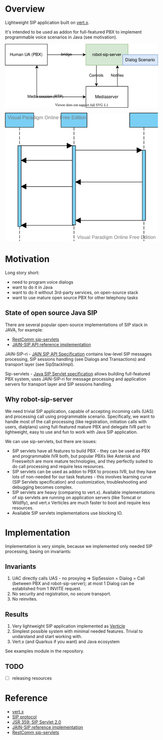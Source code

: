 # Overview

Lightweight SIP application built on [vert.x](https://vertx.io/).

It's intended to be used as addon for full-featured PBX to implement programmable voice scenarios in Java
(see motivation).

![overview-diagram](docs/1-overview.svg "Overview diagram")

![dialog-flow-diagram](docs/2-dialog-diag.svg "Dialog flow diagram")

# Motivation

Long story short:

- need to program voice dialogs
- want to do it in Java
- want to do it without 3rd-party services, on open-source stack
- want to use mature open source PBX for other telephony tasks

## State of open source Java SIP

There are several popular open-source implementations of SIP stack in JAVA, for example:

- [RestComm sip-servlets](https://github.com/RestComm/sip-servlets)
- [JAIN-SIP API reference implementation](https://github.com/RestComm/jain-sip)

JAIN-SIP-ri - [JAIN SIP API Specification](https://jcp.org/en/jsr/detail?id=32) contains low-level SIP messages
processing, SIP sessions handling (see Dialogs and Transactions) and transport layer (see SipStackImpl).

Sip-servlets - [Java SIP Servlet specification](https://jcp.org/en/jsr/detail?id=359) allows building full-featured PBX
system, uses JAIN-SIP-ri for message processing and application servers for transport layer and SIP sessions handling.

## Why robot-sip-server

We need trivial SIP application, capable of accepting incoming calls (UAS) and processing call using programmable
scenario. Specifically, we want to handle most of the call processing (like registration, initiation calls with users,
dialplans) using full-featured mature PBX and delegate IVR part to lightweight, easy to use and fun to work with Java
SIP application.

We can use sip-servlets, but there are issues:

- SIP servlets have all features to build PBX - they can be used as PBX and programmable IVR both, but popular PBXs like
  Asterisk and Freeswitch are more mature technologies, and they perfectly suited to do call processing and require less
  resources.
- SIP servlets can be used as addon to PBX to process IVR, but they have lots of non-needed for our task features - this
  involves learning curve (SIP Servlets specification) and customization, troubleshooting and debugging becomes complex.
- SIP servlets are heavy (comparing to vert.x). Available implementations of sip servlets are running on application
  servers (like Tomcat or Wildfly), and vert.x Verticles are much faster to boot and require less resources.
- Available SIP servlets implementations use blocking IO.

# Implementation

Implementation is very simple, because we implemented only needed SIP processing, basing on invariants:

## Invariants

1. UAC directly calls UAS - no proxying =>
   SipSession = Dialog = Call (between PBX and robot-sip-server); at most 1 Dialog can be established from 1 INVITE
   request.
2. No security and registration, no secure transport.
3. No reinvites.

## Results

1. Very lightweight SIP application implemented as [Verticle](https://vertx.io/docs/vertx-core/java/#_verticles)
2. Simplest possible system with minimal needed features. Trivial to undarstand and start working with.
3. Vert.x (and Quarkus if you want) and Java ecosystem

See examples module in the repository.

## TODO

- [ ] releasing resources

# Reference

- [vert.x](https://vertx.io/)
- [SIP protocol](https://datatracker.ietf.org/doc/html/rfc3261)
- [JSR 359: SIP Servlet 2.0](https://jcp.org/en/jsr/detail?id=359)
- [JAIN-SIP reference implementation](https://github.com/usnistgov/jsip)
- [RestComm sip-servlets](https://github.com/RestComm/sip-servlets)
